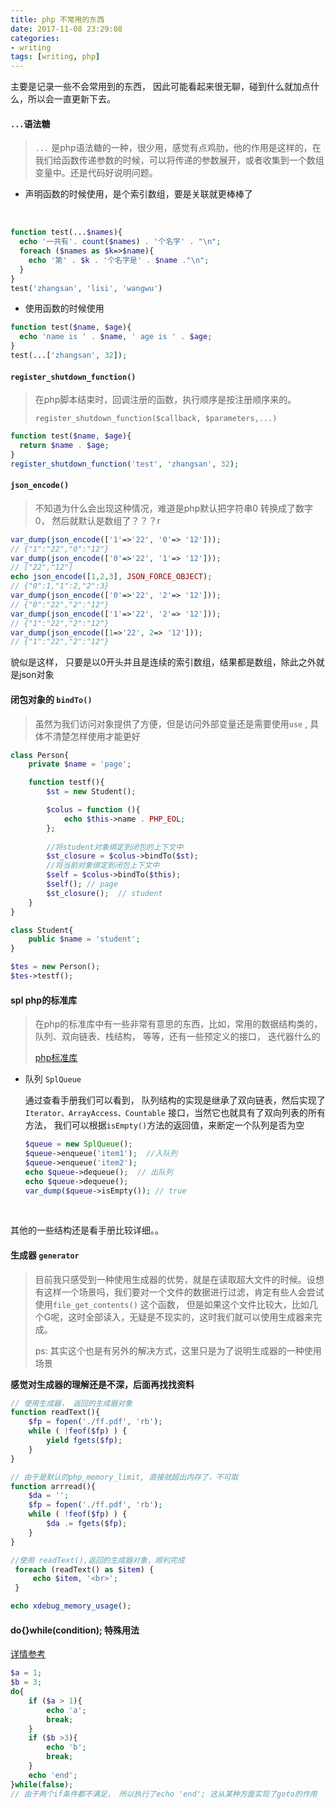 ```yaml
---
title: php 不常用的东西
date: 2017-11-08 23:29:08
categories:
- writing
tags: [writing, php]
---
```


 主要是记录一些不会常用到的东西， 因此可能看起来很无聊，碰到什么就加点什么，所以会一直更新下去。

####  `...`语法糖

> `...`  是php语法糖的一种，很少用，感觉有点鸡肋，他的作用是这样的，在我们给函数传递参数的时候，可以将传递的参数展开，或者收集到一个数组变量中。还是代码好说明问题。

- 声明函数的时候使用，是个索引数组，要是关联就更棒棒了

  ​

```PHP
function test(...$names){
  echo '一共有'. count($names) . '个名字' . "\n";
  foreach ($names as $k=>$name){
    echo '第' . $k . '个名字是' . $name ."\n";
  }
}
test('zhangsan', 'lisi', 'wangwu')
```



- 使用函数的时候使用

```php
function test($name, $age){
  echo 'name is ' . $name, ' age is ' . $age;
}
test(...['zhangsan', 32]);
```



#### `register_shutdown_function()`  

> 在php脚本结束时，回调注册的函数，执行顺序是按注册顺序来的。
>
> `register_shutdown_function($callback, $parameters,...)`

```php
function test($name, $age){
  return $name . $age;
}
register_shutdown_function('test', 'zhangsan', 32);
```



#### `json_encode()`

> 不知道为什么会出现这种情况，难道是php默认把字符串0 转换成了数字0， 然后就默认是数组了？？？r

```php
var_dump(json_encode(['1'=>'22', '0'=> '12']));
// {"1":"22","0":"12"}
var_dump(json_encode(['0'=>'22', '1'=> '12']));
// ["22","12"]
echo json_encode([1,2,3], JSON_FORCE_OBJECT);
// {"0":1,"1":2,"2":3}
var_dump(json_encode(['0'=>'22', '2'=> '12']));
// {"0":"22","2":"12"}
var_dump(json_encode(['1'=>'22', '2'=> '12']));
// {"1":"22","2":"12"}
var_dump(json_encode([1=>'22', 2=> '12']));
// {"1":"22","2":"12"}
```

貌似是这样， 只要是以0开头并且是连续的索引数组，结果都是数组，除此之外就是json对象



#### 闭包对象的 `bindTo()`

> 虽然为我们访问对象提供了方便，但是访问外部变量还是需要使用`use` , 具体不清楚怎样使用才能更好
>

```php
class Person{
    private $name = 'page';

    function testf(){
        $st = new Student();

        $colus = function (){
            echo $this->name . PHP_EOL;
        };
		
      	//将student对象绑定到闭包的上下文中
        $st_closure = $colus->bindTo($st);
      	//将当前对象绑定到闭包上下文中
        $self = $colus->bindTo($this);
        $self(); // page
        $st_closure();  // student
    }
}

class Student{
    public $name = 'student';
}

$tes = new Person();
$tes->testf();
```



#### spl php的标准库

> 在php的标准库中有一些非常有意思的东西，比如，常用的数据结构类的， 队列、双向链表、栈结构， 等等，还有一些预定义的接口， 迭代器什么的
>
> [php标准库](http://php.net/manual/zh/book.spl.php)

- 队列   `SplQueue`  

  通过查看手册我们可以看到， 队列结构的实现是继承了双向链表，然后实现了 `Iterator、ArrayAccess、Countable` 接口，当然它也就具有了双向列表的所有方法， 我们可以根据`isEmpty()`方法的返回值，来断定一个队列是否为空

  ```php
  $queue = new SplQueue();
  $queue->enqueue('item1');  //入队列
  $queue->enqueue('item2');  
  echo $queue->dequeue();  // 出队列
  echo $queue->dequeue();
  var_dump($queue->isEmpty()); // true
  ```

  ​

其他的一些结构还是看手册比较详细。。

#### 生成器 `generator`

> 目前我只感受到一种使用生成器的优势，就是在读取超大文件的时候。设想有这样一个场景吗，我们要对一个文件的数据进行过滤，肯定有些人会尝试使用`file_get_contents()` 这个函数， 但是如果这个文件比较大，比如几个G呢，这时全部读入，无疑是不现实的，这时我们就可以使用生成器来完成。
>
> ps: 其实这个也是有另外的解决方式，这里只是为了说明生成器的一种使用场景

 **感觉对生成器的理解还是不深，后面再找找资料**

```php
// 使用生成器， 返回的生成器对象
function readText(){
    $fp = fopen('./ff.pdf', 'rb');
    while ( !feof($fp) ) {
        yield fgets($fp);
    }
}

// 由于是默认的php_memory_limit, 直接就超出内存了，不可取
function arrread(){
    $da = '';
    $fp = fopen('./ff.pdf', 'rb');
    while ( !feof($fp) ) {
        $da .= fgets($fp);
    }
}

//使用 readText(),返回的生成器对象，顺利完成
 foreach (readText() as $item) {
     echo $item, '<br>';
 }

echo xdebug_memory_usage();
```

#### do{}while(condition); 特殊用法

[详情参考](http://blog.csdn.net/huqinwei987/article/details/26290575) 

```php
$a = 1;
$b = 3;
do{
    if ($a > 1){
        echo 'a';
        break;
    }
    if ($b >3){
        echo 'b';
        break;
    }
    echo 'end';
}while(false);
// 由于两个if条件都不满足， 所以执行了echo 'end'; 这从某种方面实现了goto的作用
```

